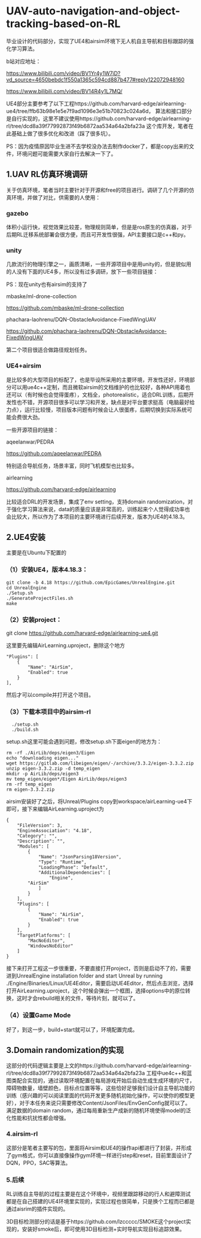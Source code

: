 # UAV-auto-navigation-and-object-tracking-based-on-RL
毕业设计的代码部分，实现了UE4和airsim环境下无人机自主导航和目标跟踪的强化学习算法。

b站对应地址：

https://www.bilibili.com/video/BV1Yr4y1W7iD?vd_source=4650bebdc1f550a1365c594cd887b477#reply122072948160

https://www.bilibili.com/video/BV14R4y1L7MQ/

UE4部分主要参考了以下工程https://github.com/harvard-edge/airlearning-ue4/tree/ffb63b98e1e5e7f9ad1096e3e51b70823c024a6d， 算法和接口部分是自行实现的，这里不建议使用https://github.com/harvard-edge/airlearning-rl/tree/dcd8a39f77992873f49b6872aa534a64a2bfa23a 这个库开发，笔者在此基础上做了很多优化和改进（踩了很多坑）。

PS：因为疫情原因毕业生进不去学校没办法去制作docker了，都是copy出来的文件，环境问题可能需要大家自行去解决一下了。

## 1.UAV RL仿真环境调研
关于仿真环境，笔者当时主要针对于开源和free的项目进行。调研了几个开源的仿真环境，并做了对比，供需要的人使用：

### gazebo

体积小运行快，视觉效果比较差，物理规则简单，但是是ros原生的仿真器，对于后期RL迁移系统部署会很方便，而且可开发性很强，API主要接口是c++和py。

### unity

几款流行的物理引擎之一，画质清晰，一些开源项目中是用unity的，但是貌似用的人没有下面的UE4多，所以没有过多调研，放下一些项目链接：

PS：现在unity也有airsim的支持了

mbaske/ml-drone-collection

​https://github.com/mbaske/ml-drone-collection

phachara-laohrenu/DQN-ObstacleAvoidance-FixedWingUAV

https://github.com/phachara-laohrenu/DQN-ObstacleAvoidance-FixedWingUAV

第二个项目很适合做路径规划任务。

### UE4+airsim

是比较多的大型项目的标配了，也是毕设所采用的主要环境，开发性还好，环境部分可以用ue4c++定制，而且微软airsim的文档维护的也比较好，各种API用着也还可以（有时候也会觉得蛋疼），文档全，photorealistic，适合DRL训练，后期开发性也不错，开源项目很多可以学习和开发，缺点是对平台要求挺高（电脑最好给力点），运行比较慢，项目版本问题有时候会让人很蛋疼，后期切换到实际系统可能会费很大劲。

一些开源项目的链接：

aqeelanwar/PEDRA

https://github.com/aqeelanwar/PEDRA

特别适合导航任务，场景丰富，同时飞机模型也比较多。

airlearning

https://github.com/harvard-edge/airlearning

比较适合DRL的开发场景，集成了env setting，支持domain randomization，对于强化学习算法来说，data的质量应该是非常高的，训练起来个人觉得成功率也会比较大，所以作为了本项目的主要环境进行后续开发，版本为UE4的4.18.3。

## 2.UE4安装
主要是在Ubuntu下配置的

### （1）安装UE4，版本4.18.3：
```
git clone -b 4.18 https://github.com/EpicGames/UnrealEngine.git
cd UnrealEngine 
./Setup.sh 
./GenerateProjectFiles.sh 
make
```
### （2）安装project：
git clone https://github.com/harvard-edge/airlearning-ue4.git

这里要先编辑AirLearning.uproject，删除这个地方

	"Plugins": [
		{
			"Name": "AirSim",
			"Enabled": true
		}
	],
  
然后才可以compile并打开这个项目。

### （3）下载本项目中的airsim-rl
```
  ./setup.sh
  ./build.sh
```
setup.sh这里可能会遇到问题，修改setup.sh下面eigen的地方为：
```
rm -rf ./AirLib/deps/eigen3/Eigen
echo "downloading eigen..."
wget https://gitlab.com/libeigen/eigen/-/archive/3.3.2/eigen-3.3.2.zip
unzip eigen-3.3.2.zip -d temp_eigen
mkdir -p AirLib/deps/eigen3
mv temp_eigen/eigen*/Eigen AirLib/deps/eigen3
rm -rf temp_eigen
rm eigen-3.3.2.zip
```
airsim安装好了之后，将Unreal/Plugins  copy到workspace/airLearning-ue4下即可，接下来编辑AirLearning.uproject为
```
{
	"FileVersion": 3,
	"EngineAssociation": "4.18",
	"Category": "",
	"Description": "",
	"Modules": [
		{
			"Name": "JsonParsing18Version",
			"Type": "Runtime",
			"LoadingPhase": "Default",
			"AdditionalDependencies": [
				"Engine",
        "AirSim"
			]
		}
	],
	"Plugins": [
		{
			"Name": "AirSim",
			"Enabled": true
		}
	],
	"TargetPlatforms": [
		"MacNoEditor",
		"WindowsNoEditor"
	]
}
```
接下来打开工程这一步很重要，不要直接打开project，否则是启动不了的，需要进到UnrealEngine installation folder and start Unreal by running ./Engine/Binaries/Linux/UE4Editor，需要启动UE4Editor，然后点击浏览，选择打开AirLearning.uproject，这个时候会弹出一个框图，选择options中的原位转换，这时才会rebuild相关的文件，等待片刻，就可以了。

### （4）设置Game Mode

好了，到这一步，build+start就可以了，环境配置完成。

## 3.Domain randomization的实现

这部分的代码逻辑主要是上文的https://github.com/harvard-edge/airlearning-rl/tree/dcd8a39f77992873f49b6872aa534a64a2bfa23a 工程中ue4c++和蓝图类配合实现的，通过读取环境配置在每局游戏开始后自动生成生成环境的尺寸，障碍物数量，墙壁颜色，目标点位置等等，这些恰好足够我们设计自主导航功能的训练（感兴趣的可以阅读里面的代码开发更多随机初始化操作，可以使你的模型更好），对于本任务来说只需要修改Content/JsonFiles/EnvGenConfig就可以了。满足数据的domain random，通过每局重新生产成新的随机环境使得model的泛化性能和抗扰性都会增强。

### 4.airsim-rl

这部分是笔者主要写的包，里面将Airsim和UE4的操作api都进行了封装，并形成了gym格式，你可以直接像操作gym环境一样进行step和reset，目前里面设计了DQN，PPO，SAC等算法。

### 5.后续
RL训练自主导航的过程主要是在这个环境中，视频里跟踪移动的行人和避障测试都是在自己搭建的UE4环境里实现的，实现过程也很简单，只是换个工程而已都是通过aisrim的插件实现的。

3D目标检测部分的话是基于https://github.com/lzccccc/SMOKE这个project实现的，安装好smoke后，即可使用3D目标检测+实时导航实现目标追踪效果。

